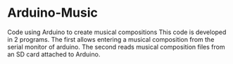 # Arduino-Music
Code using Arduino to create musical compositions
This code is developed in 2 programs. The first allows entering a musical composition from the serial monitor of arduino. The second reads musical composition files from an SD card attached to Arduino.
